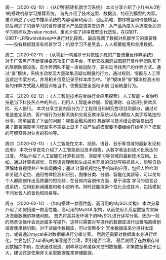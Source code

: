 周一（2020-02-10）:《从0到1搭建机器学习系统》
本次分享介绍了小红书从0到1的搭建机器学习推荐系统。
首先介绍了技术选型、数据流、特征到模型的内容。重点阐述了小红书推荐系统的内容理解和索引、召回策略、排序模型和价值模型。
然后阐述了机器学习的世界里技术产品应该美誉边界：从产品角度入手选取合适的学习目标以及value model。重点介绍了排序模型迭代选型，在GBDT、GBDT+LR和wide&deep中进行对比探索。
最后强调了数据对机器学习的重要性——没有数据就没有机器学习：机器学习不是黑盒，人人都要能用和会用数据。

周二（2020-02-11）:《从零到一构建基于对抗性训练的广告流量反作弊系统》
对于广告黑产不断变换姿态攻击广告平台，不断查找漏洞试图避开反作弊团队布下的层层防御设施，反作弊团队不能一直被动防守，要主动寻找黑产的作弊方式。通过“查”模块，系统主动发现大量聚集且疑似刷量的行为，通过规则，情报与人工筛选锁定作案方式，并将相关信息记录至样本库当中。“杀”模块将“查”模块检测出的新的作弊方式融入模型训练当中，使模型更全面地识别
目前刷量行为。

周三（2020-02-12）:《人工智能技术在金融行业应用探索》
人工智能 + 金融科技是当下科技热点中的热点，利用人工智能来炒股、智能理财、自动识别贷款风险、无人银行。
本次分享主要内容分为了工程项目和研究性项目两部分，通过对笔迹鉴定系统、客户端行为分析系统和交易反欺诈系统以及AI模拟人类手写笔迹的分享，简单回答了下面的问题：哪些金融系统和
机器学习技术结合更容易出成果？部署深度学习模型需不需要上显卡？投产后的模型要不要继续在线学习？模型的可解释性对业务的影响等。

周四（2020-02-13）:《人工智能在文本、视频、语音、音乐等领域的最新发现和应用》
本次分享首先介绍了人工智能前沿技术趋势，从数字表达到语义化表达的过度。
然后介绍了人工智能在计算机视觉、深度学习等领域的最新技术应用。比如，通过计算机视觉、自然语言理解和生成技术开发的自动写稿机器人，能够自动理解体育视频并产生新闻播报；通过
计算机视觉在手机端的应用，包括人脸检测和关键点定位、通用物体检测和识别，图像分类、分割、智能化美颜等，可以使每个人都能创作出高质量的短视频；在音频内容创作方面，基于深度
学习的语言合成系统，应用到新闻播报和和小说听书。同时还能探索个性化合成技术，包括模拟不同发音人的音色和风格等。

周五（2020-02-14）:《如何搭建一款高性能、高可用的MySQL架构》
本次分享介绍了如何搭建一款高性能、高可用的MySQL架构，从而使用关系型数据库来解决海量数据的存储问题。
首先将高并发环境下的MySQL进行读写分离，因为一般的场景读操作会远远超多写操作，这样只需要对写操作的数据库进行设置隔离级别或者使用锁机制。对于读操作数据库，可以使用多个
冗余数据库来分担并发压力，或者通过mycat来对数据库进行分库分表。
然后还需要对数据库本身进行优化，主要包括了sql语句的编写是否合理，索引是否合理。
最后说明了在数据存储到数据库中前，应该通过限流、削峰填谷和缓存来控制数据量，如果数据量过于巨大，建议还是使用非关系型数据库来存储数据。

